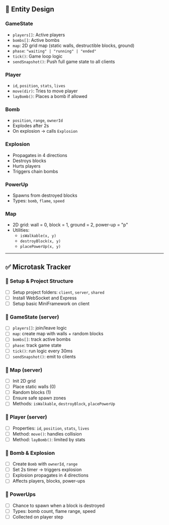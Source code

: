 ## 🧩 Entity Design

### GameState
- `players[]`: Active players
- `bombs[]`: Active bombs
- `map`: 2D grid map (static walls, destructible blocks, ground)
- `phase`: `"waiting" | "running" | "ended"`
- `tick()`: Game loop logic
- `sendSnapshot()`: Push full game state to all clients

### Player
- `id`, `position`, `stats`, `lives`
- `move(dir)`: Tries to move player
- `layBomb()`: Places a bomb if allowed

### Bomb
- `position`, `range`, `ownerId`
- Explodes after 2s
- On explosion → calls `Explosion`

### Explosion
- Propagates in 4 directions
- Destroys blocks
- Hurts players
- Triggers chain bombs

### PowerUp
- Spawns from destroyed blocks
- Types: `bomb`, `flame`, `speed`

### Map
- 2D grid: wall = 0, block = 1, ground = 2, power-up = "p"
- Utilities:
  - `isWalkable(x, y)`
  - `destroyBlock(x, y)`
  - `placePowerUp(x, y)`

---

## ✅ Microtask Tracker

### 🔹 Setup & Project Structure
- [ ] Setup project folders: `client`, `server`, `shared`
- [ ] Install WebSocket and Express
- [ ] Setup basic MiniFramework on client

### 🔹 GameState (server)
- [ ] `players[]`: join/leave logic
- [ ] `map`: create map with walls + random blocks
- [ ] `bombs[]`: track active bombs
- [ ] `phase`: track game state
- [ ] `tick()`: run logic every 30ms
- [ ] `sendSnapshot()`: emit to clients

### 🔹 Map (server)
- [ ] Init 2D grid
- [ ] Place static walls (0)
- [ ] Random blocks (1)
- [ ] Ensure safe spawn zones
- [ ] Methods: `isWalkable`, `destroyBlock`, `placePowerUp`

### 🔹 Player (server)
- [ ] Properties: `id`, `position`, `stats`, `lives`
- [ ] Method: `move()`: handles collision
- [ ] Method: `layBomb()`: limited by stats

### 🔹 Bomb & Explosion
- [ ] Create `Bomb` with `ownerId`, `range`
- [ ] Set 2s timer → triggers explosion
- [ ] Explosion propagates in 4 directions
- [ ] Affects players, blocks, power-ups

### 🔹 PowerUps
- [ ] Chance to spawn when a block is destroyed
- [ ] Types: bomb count, flame range, speed
- [ ] Collected on player step
